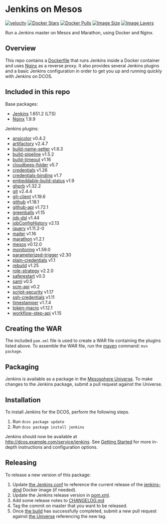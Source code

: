 # Jenkins on Mesos
[![velocity](http://velocity.mesosphere.com/service/velocity/buildStatus/icon?job=public-jenkins-mesos-master)](http://velocity.mesosphere.com/service/velocity/job/public-jenkins-mesos-master/)
[![Docker Stars](https://img.shields.io/docker/stars/mesosphere/jenkins.svg)][docker-hub]
[![Docker Pulls](https://img.shields.io/docker/pulls/mesosphere/jenkins.svg)][docker-hub]
[![Image Size](https://img.shields.io/imagelayers/image-size/mesosphere/jenkins/0.2.3.svg)](https://imagelayers.io/?images=mesosphere/jenkins:0.2.3)
[![Image Layers](https://img.shields.io/imagelayers/layers/mesosphere/jenkins/0.2.3.svg)](https://imagelayers.io/?images=mesosphere/jenkins:0.2.3)

Run a Jenkins master on Mesos and Marathon, using Docker and Nginx.

## Overview
This repo contains a [Dockerfile](Dockerfile) that runs Jenkins inside a Docker
container and uses [Nginx][nginx-home] as a reverse proxy. It also provides
several Jenkins plugins and a basic Jenkins configuration in order to get you
up and running quickly with Jenkins on DCOS.

## Included in this repo
Base packages:
  * [Jenkins][jenkins-home] 1.651.2 (LTS)
  * [Nginx][nginx-home] 1.9.9

Jenkins plugins:
  * [ansicolor][ansicolor-plugin] v0.4.2
  * [artifactory][artifactory-plugin] v2.4.7
  * [build-name-setter][build-name-setter-plugin] v1.6.3
  * [build-pipeline][build-pipeline-plugin] v1.5.2
  * [build-timeout][build-timeout-plugin] v1.16
  * [cloudbees-folder][folders-plugin] v5.7
  * [credentials][credentials-plugin] v1.26
  * [credentials-binding][credentials-binding-plugin] v1.7
  * [embeddable-build-status][embeddable-build-status-plugin] v1.9
  * [ghprb][ghprb-plugin] v1.32.2
  * [git][git-plugin] v2.4.4
  * [git-client][git-client-plugin] v1.19.6
  * [github][github-plugin] v1.18.1
  * [github-api][github-api-plugin] v1.72.1
  * [greenballs][greenballs-plugin] v1.15
  * [job-dsl][job-dsl-plugin] v1.44
  * [jobConfigHistory][jobConfigHistory-plugin] v2.13
  * [jquery][jquery] v1.11.2-0
  * [mailer][mailer-plugin] v1.16
  * [marathon][marathon-plugin] v1.2.1
  * [mesos][mesos-plugin] v0.12.0
  * [monitoring][monitoring-plugin] v1.59.0
  * [parameterized-trigger][parameterized-trigger-plugin] v2.30
  * [plain-credentials][plain-credentials] v1.1
  * [rebuild][rebuild-plugin] v1.25
  * [role-strategy][role-strategy-plugin] v2.2.0
  * [saferestart][saferestart-plugin] v0.3
  * [saml][saml-plugin] v0.5
  * [scm-api][scm-api-plugin] v0.2
  * [script-security][script-security-plugin] v1.17
  * [ssh-credentials][ssh-credentials-plugin] v1.11
  * [timestamper][timestamper-plugin] v1.7.4
  * [token-macro][token-macro-plugin] v1.12.1
  * [workflow-step-api][workflow-step-api] v1.15

## Creating the WAR
The included `pom.xml` file is used to create a WAR file containing the plugins
listed above. To assemble the WAR file, run the [maven][apache-maven] command:
`mvn package`.

## Packaging
Jenkins is available as a package in the [Mesosphere Universe][universe].
To make changes to the Jenkins package, submit a pull request against the
Universe.

## Installation
To install Jenkins for the DCOS, perform the following steps.

  1. Run `dcos package update`
  2. Run `dcos package install jenkins`

Jenkins should now be available at <http://dcos.example.com/service/jenkins>.
See [Getting Started][getting-started] for more in-depth instructions and
configuration options.

## Releasing
To release a new version of this package:

  1. Update [the Jenkins conf][jenkins-conf] to reference the current release of
  the [jenkins-dind][jenkins-dind] Docker image (if needed).
  2. Update the Jenkins release version in [pom.xml](pom.xml).
  3. Add some release notes to [CHANGELOG.md](CHANGELOG.md)
  4. Tag the commit on master that you want to be released.
  5. Once [the build][jenkins-build] has successfully completed, submit a new
  pull request against [the Universe][universe] referencing the new tag.

[apache-maven]: https://maven.apache.org
[ansicolor-plugin]: https://wiki.jenkins-ci.org/display/JENKINS/AnsiColor+Plugin
[artifactory-plugin]: https://wiki.jenkins-ci.org/display/JENKINS/Artifactory+Plugin
[build-name-setter-plugin]: https://wiki.jenkins-ci.org/display/JENKINS/Build+Name+Setter+Plugin
[build-pipeline-plugin]: https://wiki.jenkins-ci.org/display/JENKINS/Build+Pipeline+Plugin
[build-timeout-plugin]: https://wiki.jenkins-ci.org/display/JENKINS/Build-timeout+Plugin
[credentials-plugin]: https://wiki.jenkins-ci.org/display/JENKINS/Credentials+Plugin
[credentials-binding-plugin]: https://wiki.jenkins-ci.org/display/JENKINS/Credentials+Binding+Plugin
[docker-hub]: https://hub.docker.com/r/mesosphere/jenkins
[embeddable-build-status-plugin]: https://wiki.jenkins-ci.org/display/JENKINS/Embeddable+Build+Status+Plugin
[folders-plugin]: https://wiki.jenkins-ci.org/display/JENKINS/CloudBees+Folders+Plugin
[getting-started]: http://mesosphere.github.io/jenkins-mesos/docs/
[ghprb-plugin]: https://wiki.jenkins-ci.org/display/JENKINS/GitHub+pull+request+builder+plugin
[git-plugin]: https://wiki.jenkins-ci.org/display/JENKINS/Git+Plugin
[git-client-plugin]: https://wiki.jenkins-ci.org/display/JENKINS/Git+Client+Plugin
[github-plugin]: https://wiki.jenkins-ci.org/display/JENKINS/GitHub+Plugin
[github-api-plugin]: https://wiki.jenkins-ci.org/display/JENKINS/GitHub+API+Plugin
[greenballs-plugin]: https://wiki.jenkins-ci.org/display/JENKINS/Green+Balls
[jenkins-conf]: /conf/jenkins/config.xml
[jenkins-dind]: https://github.com/mesosphere/jenkins-dind-agent
[jenkins-home]: https://jenkins-ci.org/
[job-dsl-plugin]: https://wiki.jenkins-ci.org/display/JENKINS/Job+DSL+Plugin
[jobConfigHistory-plugin]: https://wiki.jenkins-ci.org/display/JENKINS/JobConfigHistory+Plugin
[jquery]: https://wiki.jenkins-ci.org/display/JENKINS/jQuery+Plugin
[mailer-plugin]: https://wiki.jenkins-ci.org/display/JENKINS/Mailer
[marathon-plugin]: https://github.com/mesosphere/jenkins-marathon-plugin
[mesos-plugin]: https://wiki.jenkins-ci.org/display/JENKINS/Mesos+Plugin
[monitoring-plugin]: https://wiki.jenkins-ci.org/display/JENKINS/Monitoring
[nginx-home]: http://nginx.org/en/
[parameterized-trigger-plugin]: https://wiki.jenkins-ci.org/display/JENKINS/Parameterized+Trigger+Plugin
[plain-credentials]: https://wiki.jenkins-ci.org/display/JENKINS/Plain+Credentials+Plugin
[rebuild-plugin]: https://wiki.jenkins-ci.org/display/JENKINS/Rebuild+Plugin
[role-strategy-plugin]: https://wiki.jenkins-ci.org/display/JENKINS/Role+Strategy+Plugin
[saferestart-plugin]: https://wiki.jenkins-ci.org/display/JENKINS/SafeRestart+Plugin
[saml-plugin]: https://wiki.jenkins-ci.org/display/JENKINS/SAML+Plugin
[scm-api-plugin]: https://wiki.jenkins-ci.org/display/JENKINS/SCM+API+Plugin
[script-security-plugin]: https://wiki.jenkins-ci.org/display/JENKINS/Script+Security+Plugin
[ssh-credentials-plugin]: https://wiki.jenkins-ci.org/display/JENKINS/SSH+Credentials+Plugin
[jenkins-build]: https://velocity.mesosphere.com/service/velocity/job/public-jenkins-mesos-master/
[timestamper-plugin]: https://wiki.jenkins-ci.org/display/JENKINS/Timestamper
[token-macro-plugin]: https://wiki.jenkins-ci.org/display/JENKINS/Token+Macro+Plugin
[universe]: https://github.com/mesosphere/universe
[workflow-step-api]: https://wiki.jenkins-ci.org/display/JENKINS/Pipeline+Plugin
